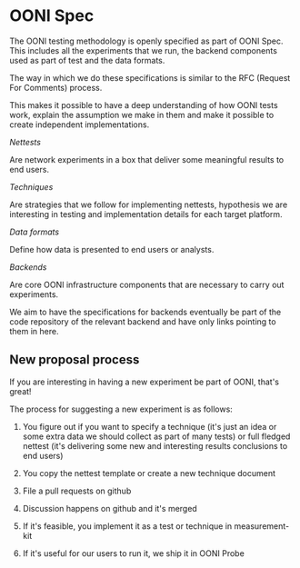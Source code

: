 # OONI Spec

The OONI testing methodology is openly specified as part of OONI Spec. This
includes all the experiments that we run, the backend components used as part
of test and the data formats.

The way in which we do these specifications is similar to the RFC (Request For
Comments) process.

This makes it possible to have a deep understanding of how OONI tests work,
explain the assumption we make in them and make it possible to create
independent implementations.

*Nettests*

Are network experiments in a box that deliver some meaningful results to end users.

*Techniques*

Are strategies that we follow for implementing nettests, hypothesis we are
interesting in testing and implementation details for each target platform.

*Data formats*

Define how data is presented to end users or analysts.

*Backends*

Are core OONI infrastructure components that are necessary to carry out experiments.

We aim to have the specifications for backends eventually be part of the code repository of the relevant backend and have only links pointing to them in here.

## New proposal process

If you are interesting in having a new experiment be part of OONI, that's great!

The process for suggesting a new experiment is as follows:

1. You figure out if you want to specify a technique (it's just an idea or some
   extra data we should collect as part of many tests) or full fledged nettest
   (it's delivering some new and interesting results conclusions to end users)

2. You copy the nettest template or create a new technique document

3. File a pull requests on github

4. Discussion happens on github and it's merged

5. If it's feasible, you implement it as a test or technique in measurement-kit

6. If it's useful for our users to run it, we ship it in OONI Probe
